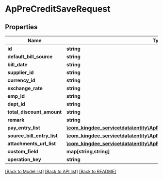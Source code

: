 # ApPreCreditSaveRequest

## Properties
Name | Type | Description | Notes
------------ | ------------- | ------------- | -------------
**id** | **string** |  | [optional] 
**default_bill_source** | **string** |  | [optional] 
**bill_date** | **string** |  | [optional] 
**supplier_id** | **string** |  | [optional] 
**currency_id** | **string** |  | [optional] 
**exchange_rate** | **string** |  | [optional] 
**emp_id** | **string** |  | [optional] 
**dept_id** | **string** |  | [optional] 
**total_discount_amount** | **string** |  | [optional] 
**remark** | **string** |  | [optional] 
**pay_entry_list** | [**\com_kingdee_service\data\entity\ApPreCreditSaveRequestPayEntry[]**](ApPreCreditSaveRequestPayEntry.md) |  | [optional] 
**source_bill_entry_list** | [**\com_kingdee_service\data\entity\ApPreCreditSaveRequestSourceBillEntry[]**](ApPreCreditSaveRequestSourceBillEntry.md) |  | [optional] 
**attachments_url_list** | [**\com_kingdee_service\data\entity\ApPreCreditSaveRequestAttachmentsUrl[]**](ApPreCreditSaveRequestAttachmentsUrl.md) |  | [optional] 
**custom_field** | **map[string,string]** |  | [optional] 
**operation_key** | **string** |  | [optional] 

[[Back to Model list]](../README.md#documentation-for-models) [[Back to API list]](../README.md#documentation-for-api-endpoints) [[Back to README]](../README.md)


